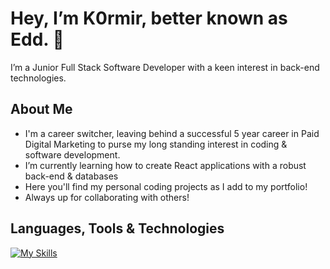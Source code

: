 # Hey, I’m K0rmir, better known as Edd. 👋
I’m a Junior Full Stack Software Developer with a keen interest in back-end technologies. 
## About Me
- I'm a career switcher, leaving behind a successful 5 year career in Paid Digital Marketing to purse my long standing interest in coding & software development.
- I’m currently learning how to create React applications with a robust back-end & databases
- Here you'll find my personal coding projects as I add to my portfolio!
- Always up for collaborating with others!

## Languages, Tools & Technologies

[![My Skills](https://skills.thijs.gg/icons?i=html,css,tailwind,js,git,react,nodejs,nextjs,express,postgres,sqlite)](https://skills.thijs.gg)



<!---
K0rmir/K0rmir is a ✨ special ✨ repository because its `README.md` (this file) appears on your GitHub profile.
You can click the Preview link to take a look at your changes.
--->
